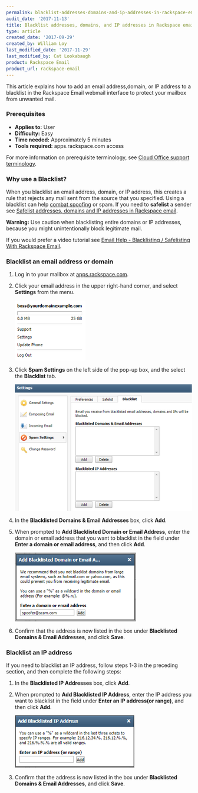```yaml
---
permalink: blacklist-addresses-domains-and-ip-addresses-in-rackspace-email/
audit_date: '2017-11-13'
title: Blacklist addresses, domains, and IP addresses in Rackspace email
type: article
created_date: '2017-09-29'
created_by: William Loy
last_modified_date: '2017-11-29'
last_modified_by: Cat Lookabaugh
product: Rackspace Email
product_url: rackspace-email
---
```


This article explains how to add an email address,domain, or IP address to a blacklist in the Rackspace Email webmail interface to protect your mailbox from unwanted mail.

### Prerequisites

- **Applies to:** User
- **Difficulty:** Easy
- **Time needed:** Approximately 5 minutes
- **Tools required:**  apps.rackspace.com access

For more information on prerequisite terminology, see [Cloud Office support terminology](/support/how-to/cloud-office-support-terminology).

### Why use a Blacklist?

When you blacklist an email address, domain, or IP address, this creates a rule that rejects any mail sent from the source that you specified. Using a blacklist can help [combat spoofing](/support/how-to/email-spoofing-best-practices) or spam. If you need to **safelist** a sender see [Safelist addresses, domains and IP addresses in Rackspace email](/support/how-to/safelist-addresses-domains-and-ips-in-rackspace-email).

**Warning:** Use caution when blacklisting entire domains or IP addresses, because you might unintentionally block legitimate mail.

If you would prefer a video tutorial see [Email Help - Blacklisting / Safelisting With Rackspace Email](https://emailhelp.rackspace.com/l/blacklist-webmail).

### Blacklist an email address or domain

1. Log in to your mailbox at [apps.rackspace.com](https://apps.rackspace.com).

2. Click your email address in the upper right-hand corner, and select **Settings** from the menu.

    ![](blacklist_settings.png)

3. Click **Spam Settings** on the left side of the pop-up box, and the select the **Blacklist** tab.

    ![](spam_settings.png)

4. In the **Blacklisted Domains & Email Addresses** box, click **Add**.

5. When prompted to **Add Blacklisted Domain or Email Address**, enter the domain or email address that you want to blacklist in the field under **Enter a domain or email address**, and then click **Add**.

    ![](add_blacklist.png)

6. Confirm that the address is now listed in the box under **Blacklisted Domains & Email Addresses**, and click **Save**.

### Blacklist an IP address

If you need to blacklist an IP address, follow steps 1-3 in the preceding section, and then complete the following steps:

1. In the **Blacklisted IP Addresses** box, click **Add**.

2. When prompted to **Add Blacklisted IP Address**, enter the IP address you want to blacklist in the field under **Enter an IP address(or range)**, and then click **Add**.

    ![](add_ip.png)

3. Confirm that the address is now listed in the box under **Blacklisted Domains & Email Addresses**, and click **Save**.
